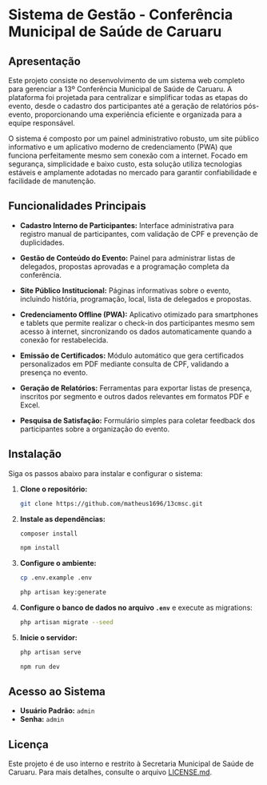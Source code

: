 # Sistema de Gestão - Conferência Municipal de Saúde de Caruaru

## Apresentação

Este projeto consiste no desenvolvimento de um sistema web completo para gerenciar a 13º Conferência Municipal de Saúde de Caruaru. A plataforma foi projetada para centralizar e simplificar todas as etapas do evento, desde o cadastro dos participantes até a geração de relatórios pós-evento, proporcionando uma experiência eficiente e organizada para a equipe responsável.

O sistema é composto por um painel administrativo robusto, um site público informativo e um aplicativo moderno de credenciamento (PWA) que funciona perfeitamente mesmo sem conexão com a internet. Focado em segurança, simplicidade e baixo custo, esta solução utiliza tecnologias estáveis e amplamente adotadas no mercado para garantir confiabilidade e facilidade de manutenção.

## Funcionalidades Principais

- **Cadastro Interno de Participantes:** Interface administrativa para registro manual de participantes, com validação de CPF e prevenção de duplicidades.

- **Gestão de Conteúdo do Evento:** Painel para administrar listas de delegados, propostas aprovadas e a programação completa da conferência.

- **Site Público Institucional:** Páginas informativas sobre o evento, incluindo história, programação, local, lista de delegados e propostas.

- **Credenciamento Offline (PWA):** Aplicativo otimizado para smartphones e tablets que permite realizar o check-in dos participantes mesmo sem acesso à internet, sincronizando os dados automaticamente quando a conexão for restabelecida.

- **Emissão de Certificados:** Módulo automático que gera certificados personalizados em PDF mediante consulta de CPF, validando a presença no evento.

- **Geração de Relatórios:** Ferramentas para exportar listas de presença, inscritos por segmento e outros dados relevantes em formatos PDF e Excel.

- **Pesquisa de Satisfação:** Formulário simples para coletar feedback dos participantes sobre a organização do evento.

## Instalação

Siga os passos abaixo para instalar e configurar o sistema:

1. **Clone o repositório:**

    ```bash
    git clone https://github.com/matheus1696/13cmsc.git
    ```

2. **Instale as dependências:**

    ```bash
    composer install
    ```

    ```bash
    npm install
    ```

3. **Configure o ambiente:**

    ```bash
    cp .env.example .env
    ```

    ```bash
    php artisan key:generate
    ```

4. **Configure o banco de dados no arquivo `.env`** e execute as migrations:

    ```bash
    php artisan migrate --seed
    ```

5. **Inicie o servidor:**

    ```bash
    php artisan serve
    ```

    ```bash
    npm run dev
    ```

## Acesso ao Sistema

- **Usuário Padrão:** `admin`  
- **Senha:** `admin`  

## Licença

Este projeto é de uso interno e restrito à Secretaria Municipal de Saúde de Caruaru. 
Para mais detalhes, consulte o arquivo [LICENSE.md](LICENSE.md).
